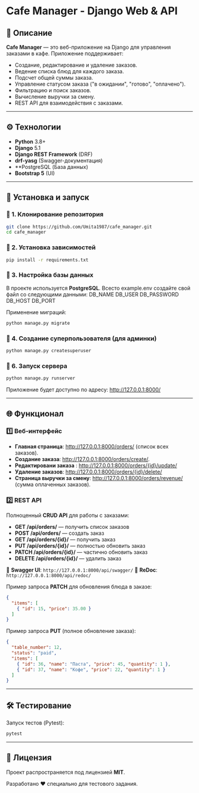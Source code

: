 # Cafe Manager - Django Web & API

## 📌 Описание

**Cafe Manager** — это веб-приложение на Django для управления заказами в кафе. Приложение поддерживает:

- Создание, редактирование и удаление заказов.
- Ведение списка блюд для каждого заказа.
- Подсчет общей суммы заказа.
- Управление статусом заказа ("в ожидании", "готово", "оплачено").
- Фильтрацию и поиск заказов.
- Вычисление выручки за смену.
- REST API для взаимодействия с заказами.

---

## ⚙️ Технологии

- **Python** 3.8+
- **Django** 5.1
- **Django REST Framework** (DRF)
- **drf-yasg** (Swagger-документация)
- **PostgreSQL (База данных)
- **Bootstrap 5** (UI)

---

## 🚀 Установка и запуск

### 🔹 1. Клонирование репозитория

```bash
git clone https://github.com/Umita1987/cafe_manager.git
cd cafe_manager
```
### 🔹 2. Установка зависимостей

```bash
pip install -r requirements.txt
```

### 🔹 3. Настройка базы данных

В проекте используется **PostgreSQL**. Всесто example.env  создайте свой файл со следующими данными:
DB_NAME
DB_USER
DB_PASSWORD
DB_HOST
DB_PORT

Применение миграций:

```bash
python manage.py migrate
```

### 🔹 4. Создание суперпользователя (для админки)

```bash
python manage.py createsuperuser
```

### 🔹 6. Запуск сервера

```bash
python manage.py runserver
```

Приложение будет доступно по адресу: http://127.0.0.1:8000/

---

## 🌐 Функционал

### 1️⃣ Веб-интерфейс

- **Главная страница**: http://127.0.0.1:8000/orders/ (список всех заказов).
- **Создание заказа**: http://127.0.0.1:8000/orders/create/.
- **Редактировани заказа** : http://127.0.0.1:8000/orders/{id}/update/
- **Удаление заказов**: http://127.0.0.1:8000/orders/{id}/delete/
- **Страница выручки за смену**: http://127.0.0.1:8000/orders/revenue/ (сумма оплаченных заказов).

### 2️⃣ REST API

Полноценный **CRUD API** для работы с заказами:

- **GET /api/orders/** — получить список заказов
- **POST /api/orders/** — создать заказ
- **GET /api/orders/{id}/** — получить заказ
- **PUT /api/orders/{id}/** — полностью обновить заказ
- **PATCH /api/orders/{id}/** — частично обновить заказ
- **DELETE /api/orders/{id}/** — удалить заказ

🔹 **Swagger UI**: `http://127.0.0.1:8000/api/swagger/` 🔹 **ReDoc**: `http://127.0.0.1:8000/api/redoc/`

Пример запроса **PATCH** для обновления блюда в заказе:

```json
{
  "items": [
    { "id": 15, "price": 35.00 }
  ]
}
```

Пример запроса **PUT** (полное обновление заказа):

```json
{
  "table_number": 12,
  "status": "paid",
  "items": [
    { "id": 36, "name": "Паста", "price": 45, "quantity": 1 },
    { "id": 37, "name": "Кофе", "price": 22, "quantity": 1 }
  ]
}
```

---

## 🛠 Тестирование

Запуск тестов (Pytest):

```bash
pytest
```

---

## 📜 Лицензия

Проект распространяется под лицензией **MIT**.

Разработано ❤️ специально для тестового задания.

